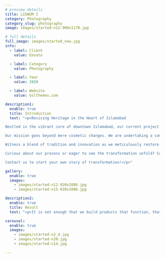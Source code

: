 ```yaml
---
# preview details
title: LIGNUM I 
category: Photography
category_slug: photography
image: images/started-n12-900x1170.jpg

# full details
full_image: images/started_new.jpg
info:
  - label: Client
    value: Envato

  - label: Category
    value: Photography

  - label: Year
    value: 2020

  - label: Website
    value: bslthemes.com

description1:
  enable: true
  title: Introduction
  text: "<p>Reviving Heritage in the Heart of Islamabad

Nestled in the vibrant core of downtown Islamabad, our current project is not just a renovation; it's a resurrection of history. The house, a prominent structure in DHA 2, stands as one of the earliest builds in this prestigious locality. After enduring years of neglect, its charm had faded, leaving it in a state of disrepair. Today, we are breathing new life into this 17-year-old gem.

Our mission goes beyond mere cosmetic changes. We are undertaking a comprehensive transformation that respects the house's original character while infusing modern elegance. This includes a meticulous facelift that revives its external allure, structural retrofitting to ensure safety and durability, and a complete overhaul of the interior and exterior to meet contemporary standards of luxury and comfort.

Witness a blend of tradition and innovation as we meticulously restore the essence of this historic dwelling. Our approach is a testament to our commitment to preserving Islamabad's architectural heritage while adapting it to modern living standards.

Curious about our process or eager to see the transformation unfold? Connect with us to explore the journey of turning a forgotten structure into a modern masterpiece. Let's discuss how we can bring your vision to life!

Contact us to start your own story of transformation!</p>"

gallery:
  enable: true
  images:
    - images/started-n12-920x1080.jpg
    - images/started-n15-920x1080.jpg

description2:
  enable: true
  title: Result
  text: "<p>It is not enough that we build products that function, that are understandable and usable, we also need to build products that bring joy and excitement, pleasure and fun, and, yes, beauty to people’s lives. Creativity is to discover a question that has never been asked. If one brings up an idiosyncratic question, the answer he gives will necessarily be unique as well.</p><p>Creativity is to discover a question that has never been asked. If one brings up an idiosyncratic question, the answer he gives will necessarily be unique as well.</p>"

carousel:
  enable: true
  images:
    - images/started-n2_4.jpg
    - images/started-n20.jpg
    - images/started-n14.jpg

---
```

